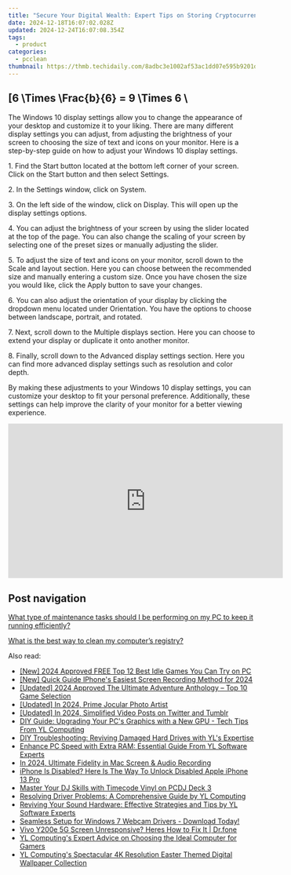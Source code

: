 ```yaml
---
title: "Secure Your Digital Wealth: Expert Tips on Storing Cryptocurrencies with YL Computing"
date: 2024-12-18T16:07:02.028Z
updated: 2024-12-24T16:07:08.354Z
tags:
  - product
categories:
  - pcclean
thumbnail: https://thmb.techidaily.com/8adbc3e1002af53ac1dd07e595b9201d8f833bc6b6d5a625a2b610c81d2e7f3d.jpg
---
```


## \[6 \Times \Frac{b}{6} = 9 \Times 6 \

The Windows 10 display settings allow you to change the appearance of your desktop and customize it to your liking. There are many different display settings you can adjust, from adjusting the brightness of your screen to choosing the size of text and icons on your monitor. Here is a step-by-step guide on how to adjust your Windows 10 display settings. 

1\. Find the Start button located at the bottom left corner of your screen. Click on the Start button and then select Settings.

2\. In the Settings window, click on System.

3\. On the left side of the window, click on Display. This will open up the display settings options. 

4\. You can adjust the brightness of your screen by using the slider located at the top of the page. You can also change the scaling of your screen by selecting one of the preset sizes or manually adjusting the slider.

5\. To adjust the size of text and icons on your monitor, scroll down to the Scale and layout section. Here you can choose between the recommended size and manually entering a custom size. Once you have chosen the size you would like, click the Apply button to save your changes.

6\. You can also adjust the orientation of your display by clicking the dropdown menu located under Orientation. You have the options to choose between landscape, portrait, and rotated.

7\. Next, scroll down to the Multiple displays section. Here you can choose to extend your display or duplicate it onto another monitor.

8\. Finally, scroll down to the Advanced display settings section. Here you can find more advanced display settings such as resolution and color depth. 

By making these adjustments to your Windows 10 display settings, you can customize your desktop to fit your personal preference. Additionally, these settings can help improve the clarity of your monitor for a better viewing experience.

<!-- affiliate ads begin -->
<iframe width="560" height="315" src="https://www.youtube.com/embed/dKjioJQaUh8?si=Ls_AeuvGsSyL5ny2" title="YouTube video player" frameborder="0" allow="accelerometer; autoplay; clipboard-write; encrypted-media; gyroscope; picture-in-picture; web-share" referrerpolicy="strict-origin-when-cross-origin" allowfullscreen></iframe>
<!-- affiliate ads end -->

## Post navigation

[What type of maintenance tasks should I be performing on my PC to keep it running efficiently?](https://tools.techidaily.com/pcclean/products/)

[What is the best way to clean my computer’s registry?](https://tools.techidaily.com/pcclean/products/)

<ins class="adsbygoogle"
     style="display:block"
     data-ad-format="autorelaxed"
     data-ad-client="ca-pub-7571918770474297"
     data-ad-slot="1223367746"></ins>

<ins class="adsbygoogle"
     style="display:block"
     data-ad-client="ca-pub-7571918770474297"
     data-ad-slot="8358498916"
     data-ad-format="auto"
     data-full-width-responsive="true"></ins>

<span class="atpl-alsoreadstyle">Also read:</span>
<div><ul>
<li><a href="https://on-screen-recording.techidaily.com/new-2024-approved-free-top-12-best-idle-games-you-can-try-on-pc/"><u>[New] 2024 Approved FREE Top 12 Best Idle Games You Can Try on PC</u></a></li>
<li><a href="https://screen-activity-recording.techidaily.com/new-quick-guide-iphones-easiest-screen-recording-method-for-2024/"><u>[New] Quick Guide IPhone's Easiest Screen Recording Method for 2024</u></a></li>
<li><a href="https://screen-video-capture.techidaily.com/updated-2024-approved-the-ultimate-adventure-anthology-top-10-game-selection/"><u>[Updated] 2024 Approved The Ultimate Adventure Anthology – Top 10 Game Selection</u></a></li>
<li><a href="https://fox-glue.techidaily.com/updated-in-2024-prime-jocular-photo-artist/"><u>[Updated] In 2024, Prime Jocular Photo Artist</u></a></li>
<li><a href="https://twitter-videos.techidaily.com/updated-in-2024-simplified-video-posts-on-twitter-and-tumblr/"><u>[Updated] In 2024, Simplified Video Posts on Twitter and Tumblr</u></a></li>
<li><a href="https://discover-amazing.techidaily.com/diy-guide-upgrading-your-pcs-graphics-with-a-new-gpu-tech-tips-from-yl-computing/"><u>DIY Guide: Upgrading Your PC's Graphics with a New GPU - Tech Tips From YL Computing</u></a></li>
<li><a href="https://discover-amazing.techidaily.com/diy-troubleshooting-reviving-damaged-hard-drives-with-yls-expertise/"><u>DIY Troubleshooting: Reviving Damaged Hard Drives with YL's Expertise</u></a></li>
<li><a href="https://discover-amazing.techidaily.com/enhance-pc-speed-with-extra-ram-essential-guide-from-yl-software-experts/"><u>Enhance PC Speed with Extra RAM: Essential Guide From YL Software Experts</u></a></li>
<li><a href="https://desktop-recording.techidaily.com/in-2024-ultimate-fidelity-in-mac-screen-and-audio-recording/"><u>In 2024, Ultimate Fidelity in Mac Screen & Audio Recording</u></a></li>
<li><a href="https://ios-unlock.techidaily.com/iphone-is-disabled-here-is-the-way-to-unlock-disabled-apple-iphone-13-pro-by-drfone-ios/"><u>iPhone Is Disabled? Here Is The Way To Unlock Disabled Apple iPhone 13 Pro</u></a></li>
<li><a href="https://discover-amazing.techidaily.com/master-your-dj-skills-with-timecode-vinyl-on-pcdj-deck-3/"><u>Master Your DJ Skills with Timecode Vinyl on PCDJ Deck 3</u></a></li>
<li><a href="https://discover-amazing.techidaily.com/resolving-driver-problems-a-comprehensive-guide-by-yl-computing/"><u>Resolving Driver Problems: A Comprehensive Guide by YL Computing</u></a></li>
<li><a href="https://discover-amazing.techidaily.com/reviving-your-sound-hardware-effective-strategies-and-tips-by-yl-software-experts/"><u>Reviving Your Sound Hardware: Effective Strategies and Tips by YL Software Experts</u></a></li>
<li><a href="https://win-amazing.techidaily.com/1722957984423-seamless-setup-for-windows-7-webcam-drivers-download-today/"><u>Seamless Setup for Windows 7 Webcam Drivers - Download Today!</u></a></li>
<li><a href="https://howto.techidaily.com/vivo-y200e-5g-screen-unresponsive-heres-how-to-fix-it-drfone-by-drfone-fix-android-problems-fix-android-problems/"><u>Vivo Y200e 5G Screen Unresponsive? Heres How to Fix It | Dr.fone</u></a></li>
<li><a href="https://discover-amazing.techidaily.com/yl-computings-expert-advice-on-choosing-the-ideal-computer-for-gamers/"><u>YL Computing's Expert Advice on Choosing the Ideal Computer for Gamers</u></a></li>
<li><a href="https://discover-amazing.techidaily.com/yl-computings-spectacular-4k-resolution-easter-themed-digital-wallpaper-collection/"><u>YL Computing's Spectacular 4K Resolution Easter Themed Digital Wallpaper Collection</u></a></li>
</ul></div>

